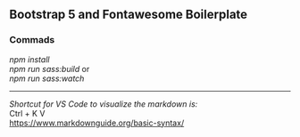 ## Bootstrap 5 and Fontawesome Boilerplate

### Commads
*npm install*\
*npm run sass:build* or\
*npm run sass:watch*


--------------------------------------------------
*Shortcut for VS Code to visualize the markdown is:*\
Ctrl + K V\
https://www.markdownguide.org/basic-syntax/
